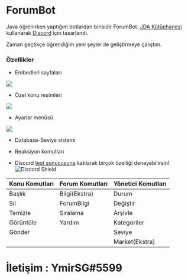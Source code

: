# ForumBot
Java öğrenirken yaptığım botlardan birisidir ForumBot.
[JDA Kütüphanesi](https://github.com/DV8FromTheWorld/JDA) kullanarak [Discord](https://discord.com/) için tasarlandı.



Zaman geçtikçe öğrendiğim yeni şeyler ile geliştirmeye çalıştım.

### Özellikler

- Embedleri sayfaları

![](https://cdn.discordapp.com/attachments/796696080568942613/840900865997275166/unknown.png)
- Özel konu resimleri

![](https://cdn.discordapp.com/attachments/796696080568942613/840901608681504799/konu.png)

- Ayarlar menüsü

![](https://cdn.discordapp.com/attachments/796696080568942613/841630683276771328/unknown.png)

- Database-Seviye sistemi

- Reaksiyon komutları

- Discord [test sunucusuna](https://discord.gg/b6HK2TBjs7) katılarak birçok özelliği deneyebilirsin! ![Discord Shield](https://discordapp.com/api/guilds/840902806412066847/widget.png?style=shield)

Konu Komutları  | Forum Komutları | Yönetici Komutları
------------- | ------------- | -------------
Başlık  | Bilgi(Ekstra) | Durum
Sil  | ForumBilgi | Değiştir
Temizle  | Sıralama | Arşivle
Görüntüle  | Yardım | Kategoriler
Gönder  || Seviye
 ||| Market(Ekstra)
 
 
 # İletişim : YmirSG#5599
